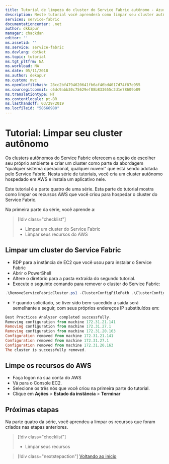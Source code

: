 ```yaml
---
title: Tutorial de limpeza do cluster do Service Fabric autônomo - Azure Service Fabric | Microsoft Docs
description: Neste tutorial você aprenderá como limpar seu cluster autônomo
services: service-fabric
documentationcenter: .net
author: dkkapur
manager: chackdan
editor: ''
ms.assetid: ''
ms.service: service-fabric
ms.devlang: dotNet
ms.topic: tutorial
ms.tgt_pltfrm: NA
ms.workload: NA
ms.date: 05/11/2018
ms.author: dekapur
ms.custom: mvc
ms.openlocfilehash: 28cc2bf4794620641fb6af46bd4017d74f87e955
ms.sourcegitcommit: c6dc9abb30c75629ef88b833655c2d1e78609b89
ms.translationtype: HT
ms.contentlocale: pt-BR
ms.lasthandoff: 03/29/2019
ms.locfileid: "58666980"
---
```

# <a name="tutorial-clean-up-your-standalone-cluster"></a>Tutorial: Limpar seu cluster autônomo

Os clusters autônomos do Service Fabric oferecem a opção de escolher seu próprio ambiente e criar um cluster como parte da abordagem “qualquer sistema operacional, qualquer nuvem” que está sendo adotada pelo Service Fabric. Nesta série de tutoriais, você cria um cluster autônomo hospedado em AWS e instala um aplicativo nele.

Este tutorial é a parte quatro de uma série. Esta parte do tutorial mostra como limpar os recursos AWS que você criou para hospedar o cluster do Service Fabric.

Na primeira parte da série, você aprende a:

> [!div class="checklist"]
> * Limpar um cluster do Service Fabric
> * Limpar seus recursos do AWS

## <a name="clean-up-service-fabric-cluster"></a>Limpar um cluster do Service Fabric

* RDP para a instância de EC2 que você usou para instalar o Service Fabric
* Abrir o PowerShell
* Altere o diretório para a pasta extraída do segundo tutorial.
* Execute o seguinte comando para remover o cluster do Service Fabric:

```powershell
.\RemoveServiceFabricCluster.ps1 -ClusterConfigFilePath .\ClusterConfig.Unsecure.MultiMachine.json
```

* `Y` quando solicitado, se tiver sido bem-sucedido a saída será semelhante a seguir, com seus próprios endereços IP substituídos em:

```powershell
Best Practices Analyzer completed successfully.
Removing configuration from machine 172.31.21.141
Removing configuration from machine 172.31.27.1
Removing configuration from machine 172.31.20.163
Configuration removed from machine 172.31.21.141
Configuration removed from machine 172.31.27.1
Configuration removed from machine 172.31.20.163
The cluster is successfully removed.
```

## <a name="clean-up-aws-resources"></a>Limpe os recursos do AWS

* Faça logon na sua conta do AWS
* Vá para o Console EC2.
* Selecione os três nós que você criou na primeira parte do tutorial.
* Clique em **Ações** > **Estado da instância** > **Terminar**

## <a name="next-steps"></a>Próximas etapas

Na parte quatro da série, você aprendeu a limpar os recursos que foram criados nas etapas anteriores.

> [!div class="checklist"]
> * Limpar seus recursos

> [!div class="nextstepaction"]
> [Voltando ao início](service-fabric-tutorial-standalone-create-infrastructure.md)